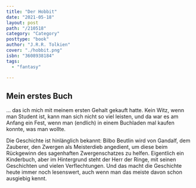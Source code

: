 ```yaml
---
title: "Der Hobbit"
date: "2021-05-18"
layout: post
path: "/210518"
category: "Category"
posttype: "book"
author: "J.R.R. Tolkien"
cover: "./hobbit.png"
isbn: "3608938184"
tags:
  - "fantasy"

---
```

## Mein erstes Buch

... das ich mich mit meinem ersten Gehalt gekauft hatte. Kein Witz, wenn man Student ist, kann man sich nicht so viel leisten, und da war es am Anfang ein Fest, wenn man (endlich) in einem Buchladen mal kaufen konnte, was man wollte.

Die Geschichte ist hinlänglich bekannt: Bilbo Beutlin wird von Gandalf, dem Zauberer, den Zwergen als Meisterdieb angedient, um diese beim Rückgewinn des sagenhaften Zwergenschatzes zu helfen. Eigentlich ein Kinderbuch, aber im Hintergrund steht der Herr der Ringe, mit seinen Geschichten und vielen Verflechtungen. Und das macht die Geschichte heute immer noch lesenswert, auch wenn man das meiste davon schon ausgiebig kennt.